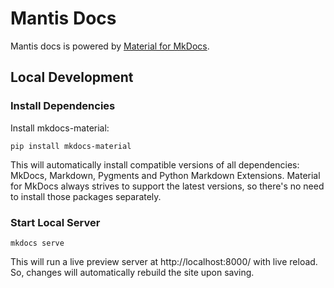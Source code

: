 # Mantis Docs

Mantis docs is powered by [Material for MkDocs](https://squidfunk.github.io/mkdocs-material/).

## Local Development
### Install Dependencies

Install mkdocs-material:

```
pip install mkdocs-material
```

This will automatically install compatible versions of all dependencies: MkDocs, Markdown, Pygments and Python Markdown Extensions. Material for MkDocs always strives to support the latest versions, so there's no need to install those packages separately.

### Start Local Server

```
mkdocs serve
```

This will run a live preview server at http://localhost:8000/ with live reload. So, changes will automatically rebuild the site upon saving.
